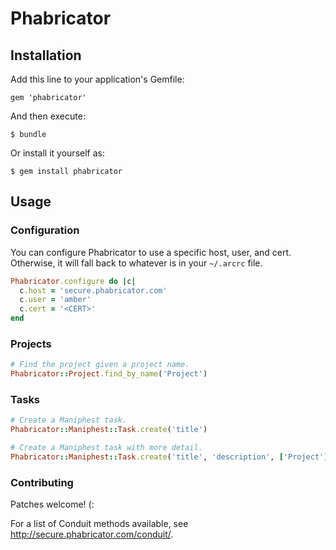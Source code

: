 # Phabricator

## Installation

Add this line to your application's Gemfile:

    gem 'phabricator'

And then execute:

    $ bundle

Or install it yourself as:

    $ gem install phabricator

## Usage

### Configuration

You can configure Phabricator to use a specific host, user, and cert. Otherwise,
it will fall back to whatever is in your `~/.arcrc` file.

```ruby
Phabricator.configure do |c|
  c.host = 'secure.phabricator.com'
  c.user = 'amber'
  c.cert = '<CERT>'
end
```

### Projects

```ruby
# Find the project given a project name.
Phabricator::Project.find_by_name('Project')
```

### Tasks

```ruby
# Create a Maniphest task.
Phabricator::Maniphest::Task.create('title')

# Create a Maniphest task with more detail.
Phabricator::Maniphest::Task.create('title', 'description', ['Project'], 'normal')
```

### Contributing

Patches welcome! (:

For a list of Conduit methods available, see http://secure.phabricator.com/conduit/.
